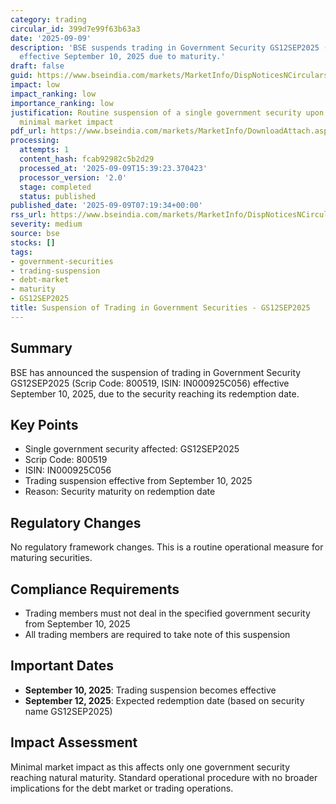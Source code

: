 ```yaml
---
category: trading
circular_id: 399d7e99f63b63a3
date: '2025-09-09'
description: 'BSE suspends trading in Government Security GS12SEP2025 (ISIN: IN000925C056)
  effective September 10, 2025 due to maturity.'
draft: false
guid: https://www.bseindia.com/markets/MarketInfo/DispNoticesNCirculars.aspx?Noticeid={B0A209DC-2874-4209-9151-B808D2A1D6D9}&noticeno=20250909-7&dt=09/09/2025&icount=7&totcount=67&flag=0
impact: low
impact_ranking: low
importance_ranking: low
justification: Routine suspension of a single government security upon maturity with
  minimal market impact
pdf_url: https://www.bseindia.com/markets/MarketInfo/DownloadAttach.aspx?id=20250909-7&attachedId=
processing:
  attempts: 1
  content_hash: fcab92982c5b2d29
  processed_at: '2025-09-09T15:39:23.370423'
  processor_version: '2.0'
  stage: completed
  status: published
published_date: '2025-09-09T07:19:34+00:00'
rss_url: https://www.bseindia.com/markets/MarketInfo/DispNoticesNCirculars.aspx?Noticeid={B0A209DC-2874-4209-9151-B808D2A1D6D9}&noticeno=20250909-7&dt=09/09/2025&icount=7&totcount=67&flag=0
severity: medium
source: bse
stocks: []
tags:
- government-securities
- trading-suspension
- debt-market
- maturity
- GS12SEP2025
title: Suspension of Trading in Government Securities - GS12SEP2025
---
```


## Summary

BSE has announced the suspension of trading in Government Security GS12SEP2025 (Scrip Code: 800519, ISIN: IN000925C056) effective September 10, 2025, due to the security reaching its redemption date.

## Key Points

- Single government security affected: GS12SEP2025
- Scrip Code: 800519
- ISIN: IN000925C056
- Trading suspension effective from September 10, 2025
- Reason: Security maturity on redemption date

## Regulatory Changes

No regulatory framework changes. This is a routine operational measure for maturing securities.

## Compliance Requirements

- Trading members must not deal in the specified government security from September 10, 2025
- All trading members are required to take note of this suspension

## Important Dates

- **September 10, 2025**: Trading suspension becomes effective
- **September 12, 2025**: Expected redemption date (based on security name GS12SEP2025)

## Impact Assessment

Minimal market impact as this affects only one government security reaching natural maturity. Standard operational procedure with no broader implications for the debt market or trading operations.